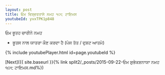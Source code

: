 ```yaml
---
layout: post
title: ਓਮ ਵਿਸ਼੍ਵਰਤਾਸੇ ਨਮਹ ੧੦੮ ਟਾਇਮਸ
youtubeId: yvxTPK1p848
---
```

 
 
 ਓਮ ਭੂਤਹ ਚਾਰੀਨੇ ਨਮਹ  
 
 -  ਭੂਤਸ ਨਾਲ ਯਾਤਰਾ ਕੌਣ ਕਰਦਾ ਹੈ (ਪੰਜ ਤੱਤ / ਦੁਸ਼ਟ ਆਤਮੇ) 
 
  
 
  
 
 
 
 
 
 


{% include youtubePlayer.html id=page.youtubeId %}
 
[Next]({{ site.baseurl }}{% link  split2/_posts/2015-09-22-ਓਮ ਸ਼ੁਭੇਕਸ਼ਨਾਯਾ ਨਮਹ ੧੦੮ ਟਾਇਮਸ.md%})
 
